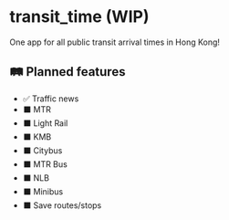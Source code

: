 # transit_time (WIP)

One app for all public transit arrival times in Hong Kong!

## 🛤️ Planned features

- ✅ Traffic news
- ⬛ MTR
- ⬛ Light Rail
- ⬛ KMB
- ⬛ Citybus
- ⬛ MTR Bus
- ⬛ NLB
- ⬛ Minibus
- ⬛ Save routes/stops
